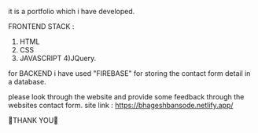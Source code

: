 it is a portfolio which i have developed.

FRONTEND STACK :
1) HTML
2) CSS
3) JAVASCRIPT
4)JQuery.

for BACKEND i have used "FIREBASE" for storing the contact form detail in a database.


please look through the website and provide some feedback through the websites contact form.
site link : https://bhageshbansode.netlify.app/

🚀THANK YOU🚀
